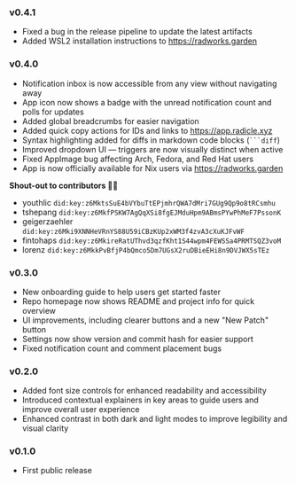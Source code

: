 ### v0.4.1

- Fixed a bug in the release pipeline to update the latest artifacts
- Added WSL2 installation instructions to https://radworks.garden

### v0.4.0

- Notification inbox is now accessible from any view without navigating away
- App icon now shows a badge with the unread notification count and polls for updates
- Added global breadcrumbs for easier navigation
- Added quick copy actions for IDs and links to https://app.radicle.xyz
- Syntax highlighting added for diffs in markdown code blocks (` ```diff `)
- Improved dropdown UI — triggers are now visually distinct when active
- Fixed AppImage bug affecting Arch, Fedora, and Red Hat users
- App is now officially available for Nix users via https://radworks.garden

**Shout-out to contributors 🙏✨**

- youthlic `did:key:z6MktsSuE4bVYbuTtEPjmhrQWA7dMri7GUg9Qp9o8tRCsmhu`
- tshepang `did:key:z6MkfPSKW7AgQqXSi8fgEJMduHpm9ABmsPYwPhMeF7PssonK`
- geigerzaehler `did:key:z6Mki9XNNHeVRnYS88U59iCBzKUp2xWM3f4zvA3cXuKJFvWF`
- fintohaps `did:key:z6MkireRatUThvd3qzfKht1S44wpm4FEWSSa4PRMTSQZ3voM`
- lorenz `did:key:z6MkkPvBfjP4bQmco5Dm7UGsX2ruDBieEHi8n9DVJWX5sTEz`


### v0.3.0

- New onboarding guide to help users get started faster
- Repo homepage now shows README and project info for quick overview
- UI improvements, including clearer buttons and a new "New Patch" button
- Settings now show version and commit hash for easier support
- Fixed notification count and comment placement bugs


### v0.2.0

- Added font size controls for enhanced readability and accessibility
- Introduced contextual explainers in key areas to guide users and improve overall user experience
- Enhanced contrast in both dark and light modes to improve legibility and visual clarity


### v0.1.0

- First public release
